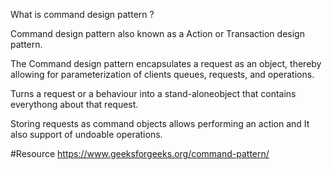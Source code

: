 What is command design pattern ?

Command design pattern also known as a Action or Transaction design pattern.

The Command design pattern encapsulates a request as an object, thereby allowing for parameterization of clients queues, requests, and operations.

Turns a request or a behaviour into a stand-aloneobject that contains everythong about that request.

Storing requests as command objects allows performing an action and It also support of undoable operations.

#Resource
https://www.geeksforgeeks.org/command-pattern/
